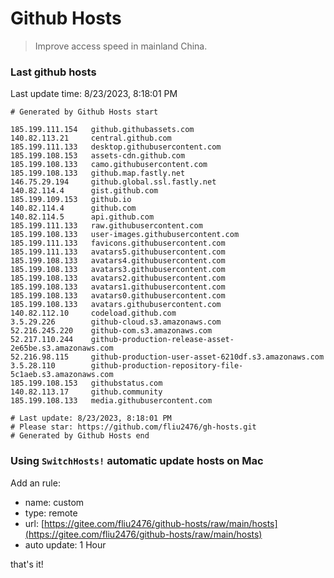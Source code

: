 # Github Hosts

> Improve access speed in mainland China.

### Last github hosts

Last update time: 8/23/2023, 8:18:01 PM

```base
# Generated by Github Hosts start 

185.199.111.154   github.githubassets.com
140.82.113.21     central.github.com
185.199.111.133   desktop.githubusercontent.com
185.199.108.153   assets-cdn.github.com
185.199.108.133   camo.githubusercontent.com
185.199.108.133   github.map.fastly.net
146.75.29.194     github.global.ssl.fastly.net
140.82.114.4      gist.github.com
185.199.109.153   github.io
140.82.114.4      github.com
140.82.114.5      api.github.com
185.199.111.133   raw.githubusercontent.com
185.199.108.133   user-images.githubusercontent.com
185.199.111.133   favicons.githubusercontent.com
185.199.111.133   avatars5.githubusercontent.com
185.199.108.133   avatars4.githubusercontent.com
185.199.108.133   avatars3.githubusercontent.com
185.199.108.133   avatars2.githubusercontent.com
185.199.108.133   avatars1.githubusercontent.com
185.199.108.133   avatars0.githubusercontent.com
185.199.108.133   avatars.githubusercontent.com
140.82.112.10     codeload.github.com
3.5.29.226        github-cloud.s3.amazonaws.com
52.216.245.220    github-com.s3.amazonaws.com
52.217.110.244    github-production-release-asset-2e65be.s3.amazonaws.com
52.216.98.115     github-production-user-asset-6210df.s3.amazonaws.com
3.5.28.110        github-production-repository-file-5c1aeb.s3.amazonaws.com
185.199.108.153   githubstatus.com
140.82.113.17     github.community
185.199.108.133   media.githubusercontent.com

# Last update: 8/23/2023, 8:18:01 PM
# Please star: https://github.com/fliu2476/gh-hosts.git
# Generated by Github Hosts end
```

### Using `SwitchHosts!` automatic update hosts on Mac
Add an rule:
- name: custom
- type: remote
- url: [https://gitee.com/fliu2476/github-hosts/raw/main/hosts](https://gitee.com/fliu2476/github-hosts/raw/main/hosts)
- auto update: 1 Hour

that's it!

